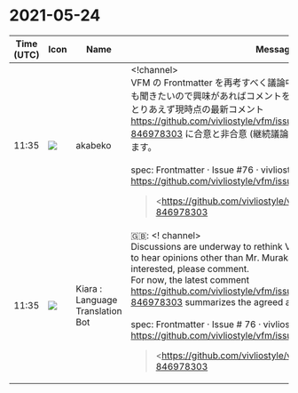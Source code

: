# 2021-05-24

|Time (UTC)|Icon|Name|Message|
|---|---|---|---|
|11:35|![](https://avatars.slack-edge.com/2019-05-15/624511073651_25909952cd7a069ceed2_72.png)|akabeko|<!channel><br>VFM の Frontmatter を再考すべく議論中です。村上さんと私以外の意見も聞きたいので興味があればコメントをお願いします。<br>とりあえず現時点の最新コメント <https://github.com/vivliostyle/vfm/issues/76#issuecomment-846978303> に合意と非合意 (継続議論) のプロパティーを要約してあります。<br><br>spec: Frontmatter · Issue #76 · vivliostyle/vfm<br><https://github.com/vivliostyle/vfm/issues/76><br><blockquote><https://github.com/vivliostyle/vfm/issues/76#issuecomment-846978303|Comment on #76 spec: Frontmatter></blockquote><br><blockquote><https://github.com/vivliostyle/vfm/issues/76|#76 spec: Frontmatter></blockquote>|
|11:35|![](https://avatars.slack-edge.com/2021-03-01/1807880975282_5c8ad89e782096649baa_72.png)|Kiara : Language Translation Bot|🇬🇧: &lt;! channel&gt;<br>Discussions are underway to rethink VFM's Frontmatter. I would like to hear opinions other than Mr. Murakami and myself, so if you are interested, please comment.<br>For now, the latest comment <https://github.com/vivliostyle/vfm/issues/76#issuecomment-846978303> summarizes the agreed and unconsensual properties.<br><br>spec: Frontmatter · Issue # 76 · vivliostyle / vfm<br><https://github.com/vivliostyle/vfm/issues/76><br><blockquote><https://github.com/vivliostyle/vfm/issues/76#issuecomment-846978303|Comment on #76 spec: Frontmatter></blockquote><br><blockquote><https://github.com/vivliostyle/vfm/issues/76|#76 spec: Frontmatter></blockquote>|
